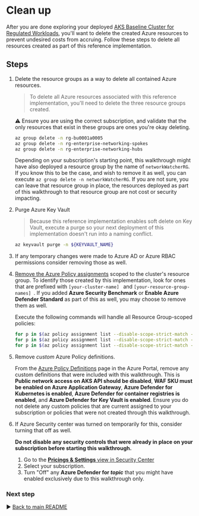 # Clean up

After you are done exploring your deployed [AKS Baseline Cluster for Regulated Workloads](/), you'll want to delete the created Azure resources to prevent undesired costs from accruing. Follow these steps to delete all resources created as part of this reference implementation.

## Steps

1. Delete the resource groups as a way to delete all contained Azure resources.

   > To delete all Azure resources associated with this reference implementation, you'll need to delete the three resource groups created.

   :warning: Ensure you are using the correct subscription, and validate that the only resources that exist in these groups are ones you're okay deleting.

   ```bash
   az group delete -n rg-bu0001a0005
   az group delete -n rg-enterprise-networking-spokes
   az group delete -n rg-enterprise-networking-hubs
   ```

   Depending on your subscription's starting point, this walkthrough might have also deployed a resource group by the name of `networkWatcherRG`. If you know this to be the case, and wish to remove it as well, you can execute `az group delete -n networkWatcherRG`. If you are not sure, you can leave that resource group in place, the resources deployed as part of this walkthrough to that resource group are not cost or security impacting.

1. Purge Azure Key Vault

   > Because this reference implementation enables soft delete on Key Vault, execute a purge so your next deployment of this implementation doesn't run into a naming conflict.

   ```bash
   az keyvault purge -n ${KEYVAULT_NAME}
   ```

1. If any temporary changes were made to Azure AD or Azure RBAC permissions consider removing those as well.

1. [Remove the Azure Policy assignments](https://portal.azure.com/#blade/Microsoft_Azure_Policy/PolicyMenuBlade/Compliance) scoped to the cluster's resource group. To identify those created by this implementation, look for ones that are prefixed with `[your-cluster-name] ` and `[your-resource-group-names] `.  If you added **Azure Security Benchmark** or **Enable Azure Defender Standard** as part of this as well, you may choose to remove them as well.

   Execute the following commands will handle all Resource Group-scoped policies:

   ```bash
   for p in $(az policy assignment list --disable-scope-strict-match --query "[?resourceGroup=='rg-bu0001a0005'].name" -o tsv); do az policy assignment delete -n ${p} -g rg-bu0001a0005; done
   for p in $(az policy assignment list --disable-scope-strict-match --query "[?resourceGroup=='rg-enterprise-networking-spokes'].name" -o tsv); do az policy assignment delete -n ${p} -g rg-enterprise-networking-spokes; done
   for p in $(az policy assignment list --disable-scope-strict-match --query "[?resourceGroup=='rg-enterprise-networking-hubs'].name" -o tsv); do az policy assignment delete -n ${p} -g rg-enterprise-networking-hubs; done
   ```

1. Remove _custom_ Azure Policy definitions.

   From the [Azure Policy Definitions](https://portal.azure.com/#blade/Microsoft_Azure_Policy/PolicyMenuBlade/Definitions) page in the Azure Portal, remove any custom definitions that were included with this walkthrough. This is **Public network access on AKS API should be disabled**, **WAF SKU must be enabled on Azure Application Gateway**, **Azure Defender for Kubernetes is enabled**, **Azure Defender for container registries is enabled**, and **Azure Defender for Key Vault is enabled**. Ensure you do not delete any custom policies that are current assigned to your subscription or policies that were not created through this walkthrough.

1. If Azure Security center was turned on temporarily for this, consider turning that off as well.

   **Do not disable any security controls that were already in place on your subscription before starting this walkthrough.**

   1. Go to the [**Pricings & Settings** view in Security Center](https://portal.azure.com/#blade/Microsoft_Azure_Security/SecurityMenuBlade/24)
   1. Select your subscription.
   1. Turn "Off" any **Azure Defender for _topic_** that you might have enabled exclusively due to this walkthrough only.

### Next step

:arrow_forward: [Back to main README](/README.md)
